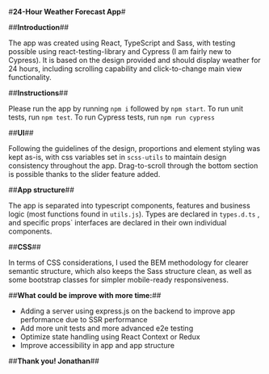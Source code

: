 #**24-Hour Weather Forecast App**#

##**Introduction**##

The app was created using React, TypeScript and Sass,
with testing possible using react-testing-library and Cypress (I am fairly new to Cypress).
It is based on the design provided and should display weather for 24 hours, including scrolling capability and click-to-change main view functionality.

##**Instructions**##

Please run the app by running `npm i` followed by `npm start`.
To run unit tests, run `npm test`. To run Cypress tests, run `npm run cypress`

##**UI**##

Following the guidelines of the design, proportions and element styling was kept as-is, with css variables set in `scss-utils` to maintain design consistency throughout the app. Drag-to-scroll through the bottom section is possible thanks to the slider feature added.

##**App structure**##

The app is separated into typescript components, features and business logic (most functions found in `utils.js`). Types are declared in `types.d.ts` , and specific props` interfaces are declared in their own individual components.

##**CSS**##

In terms of CSS considerations, I used the BEM methodology for clearer semantic structure, which also keeps the Sass structure clean, as well as some bootstrap classes for simpler mobile-ready responsiveness.

##**What could be improve with more time:**##

- Adding a server using express.js on the backend to improve app performance due to SSR performance
- Add more unit tests and more advanced e2e testing
- Optimize state handling using React Context or Redux
- Improve accessibility in app and app structure

##**Thank you! Jonathan**##
